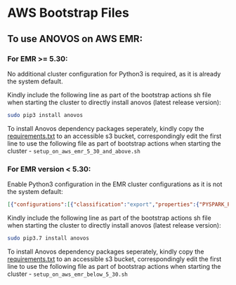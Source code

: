 # AWS Bootstrap Files

## To use ANOVOS on AWS EMR:

### For EMR >= 5.30:
No additional cluster configuration for Python3 is required, as it is already the system default.

Kindly include the following line as part of the bootstrap actions sh file when starting the cluster to directly install anovos (latest release version):

```bash
sudo pip3 install anovos
```

To install Anovos dependency packages seperately, kindly copy the [requirements.txt](https://github.com/anovos/anovos/blob/main/requirements.txt) to an accessible s3 bucket, correspondingly edit the first line to use the following file as part of bootstrap actions when starting the cluster - `setup_on_aws_emr_5_30_and_above.sh`

### For EMR version < 5.30:
Enable Python3 configuration in the EMR cluster configurations as it is not the system default:
```json
[{"configurations":[{"classification":"export","properties":{"PYSPARK_PYTHON":"/usr/bin/python3"}}],"classification":"spark-env","properties":{}}]
```

Kindly include the following line as part of the bootstrap actions sh file when starting the cluster to directly install anovos (latest release version):
```bash
sudo pip3.7 install anovos
```

To install Anovos dependency packages seperately, kindly copy the [requirements.txt](https://github.com/anovos/anovos/blob/main/requirements.txt) to an accessible s3 bucket, correspondingly edit the first line to use the following file as part of bootstrap actions when starting the cluster - `setup_on_aws_emr_below_5_30.sh`
